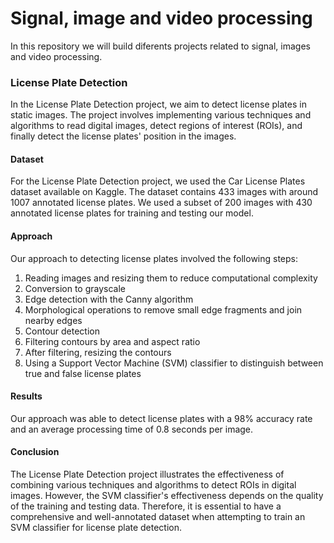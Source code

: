 # Signal, image and video processing

In this repository we will build diferents projects related to signal, images and video processing.

### License Plate Detection

In the License Plate Detection project, we aim to detect license plates in static images. The project involves implementing various techniques and algorithms to read digital images, detect regions of interest (ROIs), and finally detect the license plates' position in the images.

#### Dataset

For the License Plate Detection project, we used the Car License Plates dataset available on Kaggle. The dataset contains 433 images with around 1007 annotated license plates. We used a subset of 200 images with 430 annotated license plates for training and testing our model.

#### Approach

Our approach to detecting license plates involved the following steps:

1. Reading images and resizing them to reduce computational complexity
2. Conversion to grayscale
3. Edge detection with the Canny algorithm
4. Morphological operations to remove small edge fragments and join nearby edges
5. Contour detection
6. Filtering contours by area and aspect ratio
7. After filtering, resizing the contours
8. Using a Support Vector Machine (SVM) classifier to distinguish between true and false license plates

#### Results

Our approach was able to detect license plates with a 98% accuracy rate and an average processing time of 0.8 seconds per image.

#### Conclusion

The License Plate Detection project illustrates the effectiveness of combining various techniques and algorithms to detect ROIs in digital images. However, the SVM classifier's effectiveness depends on the quality of the training and testing data. Therefore, it is essential to have a comprehensive and well-annotated dataset when attempting to train an SVM classifier for license plate detection.
